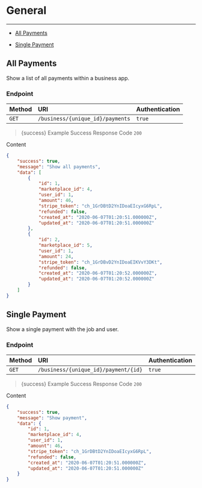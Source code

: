 # General



---

- [All Payments](#all-payments)


- [Single Payment](#single-payment)



<a name="all-payments"></a>
## All Payments

Show a list of all payments within a business app.
### Endpoint
|Method|URI|Authentication|
|:-|:-|:-|
|`GET`|`/business/{unique_id}/payments`|`true`|



> {success} Example Success Response
Code `200`

Content

```json
{
    "success": true,
    "message": "Show all payments",
    "data": [
        {
            "id": 1,
            "marketplace_id": 4,
            "user_id": 1,
            "amount": 46,
            "stripe_token": "ch_1GrDBtD2YnIDoaEIcyxG6RpL",
            "refunded": false,
            "created_at": "2020-06-07T01:20:51.000000Z",
            "updated_at": "2020-06-07T01:20:51.000000Z"
        },
        {
            "id": 2,
            "marketplace_id": 5,
            "user_id": 1,
            "amount": 24,
            "stripe_token": "ch_1GrDBvD2YnIDoaEIKVvY3DKt",
            "refunded": false,
            "created_at": "2020-06-07T01:20:52.000000Z",
            "updated_at": "2020-06-07T01:20:52.000000Z"
        }
    ]
}

```



<a name="single-payment"></a>
## Single Payment

Show a single payment with the job and user.
### Endpoint
|Method|URI|Authentication|
|:-|:-|:-|
|`GET`|`/business/{unique_id}/payment/{id}`|`true`|



> {success} Example Success Response
Code `200`

Content

```json
{
    "success": true,
    "message": "Show payment",
    "data": {
        "id": 1,
        "marketplace_id": 4,
        "user_id": 1,
        "amount": 46,
        "stripe_token": "ch_1GrDBtD2YnIDoaEIcyxG6RpL",
        "refunded": false,
        "created_at": "2020-06-07T01:20:51.000000Z",
        "updated_at": "2020-06-07T01:20:51.000000Z"
    }
}

```


